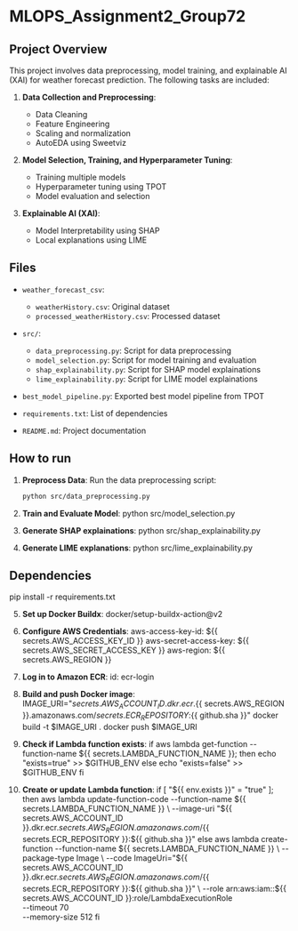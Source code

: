 # MLOPS_Assignment2_Group72

## Project Overview

This project involves data preprocessing, model training, and explainable AI (XAI) for weather forecast prediction. The following tasks are included:

1. **Data Collection and Preprocessing**:
    - Data Cleaning
    - Feature Engineering
    - Scaling and normalization
    - AutoEDA using Sweetviz

2. **Model Selection, Training, and Hyperparameter Tuning**:
    - Training multiple models
    - Hyperparameter tuning using TPOT
    - Model evaluation and selection

3. **Explainable AI (XAI)**:
    - Model Interpretability using SHAP
    - Local explanations using LIME

## Files

- `weather_forecast_csv`:
   - `weatherHistory.csv`: Original dataset
   - `processed_weatherHistory.csv`: Processed dataset

- `src/`:
   - `data_preprocessing.py`: Script for data preprocessing
   - `model_selection.py`: Script for model training and evaluation
   - `shap_explainability.py`: Script for SHAP model explainations
   - `lime_explainability.py`: Script for LIME model explainations

- `best_model_pipeline.py`: Exported best model pipeline from TPOT
- `requirements.txt`: List of dependencies
- `README.md`: Project documentation

## How to run

1. **Preprocess Data**:
    Run the data preprocessing script:
    ```sh
    python src/data_preprocessing.py

2. **Train and Evaluate Model**:
    python src/model_selection.py

3. **Generate SHAP explainations**:
    python src/shap_explainability.py

4. **Generate LIME explanations**:
    python src/lime_explainability.py

## Dependencies
pip install -r requirements.txt

5. **Set up Docker Buildx**:
   docker/setup-buildx-action@v2

6. **Configure AWS Credentials**:
   aws-access-key-id: ${{ secrets.AWS_ACCESS_KEY_ID }}
   aws-secret-access-key: ${{ secrets.AWS_SECRET_ACCESS_KEY }}
   aws-region: ${{ secrets.AWS_REGION }}

7. **Log in to Amazon ECR**:
   id: ecr-login

8. **Build and push Docker image**:
   IMAGE_URI="${{ secrets.AWS_ACCOUNT_ID }}.dkr.ecr.${{ secrets.AWS_REGION }}.amazonaws.com/${{ secrets.ECR_REPOSITORY }}:${{ github.sha }}"
   docker build -t $IMAGE_URI .
   docker push $IMAGE_URI

9. **Check if Lambda function exists**:
   if aws lambda get-function --function-name ${{ secrets.LAMBDA_FUNCTION_NAME }}; then
       echo "exists=true" >> $GITHUB_ENV
   else
       echo "exists=false" >> $GITHUB_ENV
   fi

10. **Create or update Lambda function**:
    if [ "${{ env.exists }}" = "true" ]; then
        aws lambda update-function-code --function-name ${{ secrets.LAMBDA_FUNCTION_NAME }} \
        --image-uri "${{ secrets.AWS_ACCOUNT_ID }}.dkr.ecr.${{ secrets.AWS_REGION }}.amazonaws.com/${{ secrets.ECR_REPOSITORY }}:${{ github.sha }}"
    else
        aws lambda create-function --function-name ${{ secrets.LAMBDA_FUNCTION_NAME }} \
        --package-type Image \
        --code ImageUri="${{ secrets.AWS_ACCOUNT_ID }}.dkr.ecr.${{ secrets.AWS_REGION }}.amazonaws.com/${{ secrets.ECR_REPOSITORY }}:${{ github.sha }}" \
        --role arn:aws:iam::${{ secrets.AWS_ACCOUNT_ID }}:role/LambdaExecutionRole \
        --timeout 70 \
        --memory-size 512
    fi
